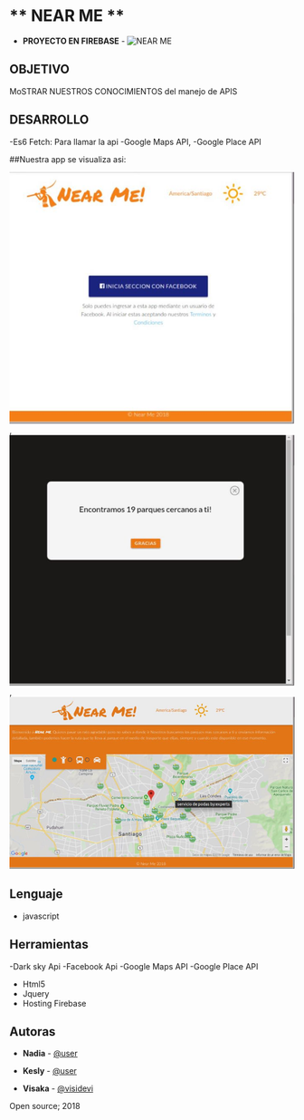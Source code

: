 
# ** NEAR ME **
- **PROYECTO EN FIREBASE** - ![NEAR ME](https://findme-visidevi.firebaseapp.com)

##  **OBJETIVO**
MoSTRAR NUESTROS CONOCIMIENTOS del manejo de APIS

##  **DESARROLLO**

-Es6 Fetch: Para llamar la api
-Google Maps API, -Google Place API

##Nuestra app se visualiza asi:

![Alt text](assets/img/capture1.jpeg),
![Alt text](assets/img/capture2.jpeg),
![Alt text](assets/img/capture4.jpeg)

##  Lenguaje 
- javascript

##  Herramientas
-Dark sky Api
-Facebook Api
-Google Maps API 
-Google Place API
- Html5
- Jquery
- Hosting Firebase

## Autoras
- **Nadia** - [@user](https://github.com/user)
- **Kesly** - [@user](https://github.com/user)

- **Visaka** - [@visidevi](https://github.com/visidevi)



Open source; 2018
